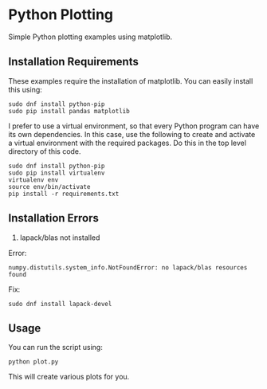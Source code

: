 # Python Plotting

Simple Python plotting examples using matplotlib.

## Installation Requirements

These examples require the installation of matplotlib. You can easily
install this using:

```
sudo dnf install python-pip
sudo pip install pandas matplotlib
```

I prefer to use a virtual environment, so that every Python program
can have its own dependencies. In this case, use the following to
create and activate a virtual environment with the required
packages. Do this in the top level directory of this code.

```
sudo dnf install python-pip
sudo pip install virtualenv
virtualenv env
source env/bin/activate
pip install -r requirements.txt
```

## Installation Errors

1. lapack/blas not installed

Error:

```
numpy.distutils.system_info.NotFoundError: no lapack/blas resources found
```

Fix:

```
sudo dnf install lapack-devel
```

## Usage

You can run the script using:

```
python plot.py
```

This will create various plots for you.

